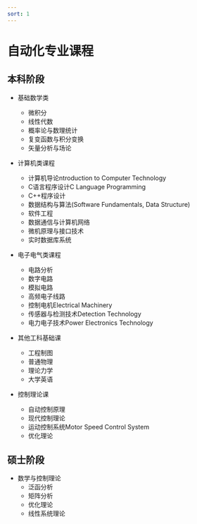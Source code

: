```yaml
---
sort: 1
---
```

# 自动化专业课程

## 本科阶段

- 基础数学类
  - 微积分
  - 线性代数
  - 概率论与数理统计
  - 复变函数与积分变换
  - 矢量分析与场论

- 计算机类课程
  - 计算机导论ntroduction to Computer Technology
  - C语言程序设计C Language Programming
  - C++程序设计
  - 数据结构与算法(Software Fundamentals, Data Structure)
  - 软件工程
  - 数据通信与计算机网络
  - 微机原理与接口技术
  - 实时数据库系统

- 电子电气类课程
  - 电路分析
  - 数字电路
  - 模拟电路
  - 高频电子线路
  - 控制电机Electrical Machinery
  - 传感器与检测技术Detection Technology
  - 电力电子技术Power Electronics Technology

- 其他工科基础课
  - 工程制图
  - 普通物理
  - 理论力学
  - 大学英语

- 控制理论课
  - 自动控制原理
  - 现代控制理论
  - 运动控制系统Motor Speed Control System
  - 优化理论




## 硕士阶段

- 数学与控制理论
  - 泛函分析
  - 矩阵分析
  - 优化理论
  - 线性系统理论

